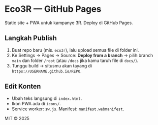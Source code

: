 # Eco3R — GitHub Pages

Static site + PWA untuk kampanye 3R. Deploy di GitHub Pages.

## Langkah Publish
1. Buat repo baru (mis. `eco3r`), lalu upload semua file di folder ini.
2. Ke Settings → Pages → Source: **Deploy from a branch** → pilih branch `main` dan folder `/root` (atau `/docs` jika kamu taruh file di `docs/`).
3. Tunggu build → situsmu akan tayang di `https://USERNAME.github.io/REPO`.

## Edit Konten
- Ubah teks langsung di `index.html`.
- Ikon PWA ada di `icons/`.
- Service worker: `sw.js`. Manifest: `manifest.webmanifest`.

MIT © 2025
